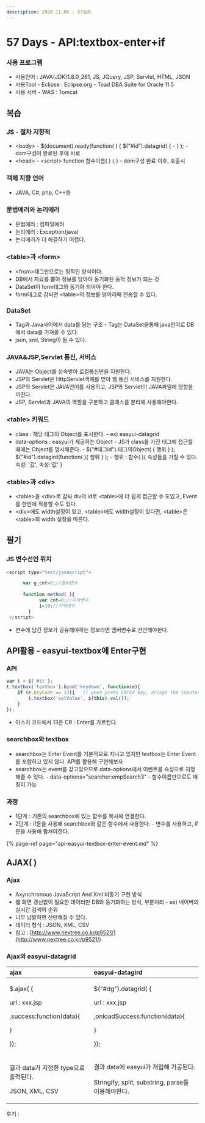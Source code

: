 ```yaml
---
description: 2020.11.05 - 57일차
---
```


# 57 Days - API:textbox-enter+if

### 사용 프로그램

* 사용언어 : JAVA\(JDK\)1.8.0\_261, JS, JQuery, JSP, Servlet, HTML, JSON
* 사용Tool  - Eclipse : Eclipse.org - Toad DBA Suite for Oracle 11.5
* 사용 서버 - WAS : Tomcat

## 복습

### JS - 절차 지향적

* &lt;body&gt; - $\(document\).ready\(function\( \) {       $\("\#id"\).datagrid\( { - } \); - dom구성이 완료된 후에 바로
* &lt;head&gt; - &lt;script&gt;     function 함수이름\( \) { } - dom구성 완료 이후, 호출시

### 객체 지향 언어

* JAVA, C\#, php, C++등

### 문법에러와 논리에러

* 문법에러 : 컴파일에러
* 논리에러 : Exception\(java\)
* 논리에러가 더 해결하기 어렵다.

### &lt;table&gt;과 &lt;form&gt;

* &lt;from&gt;태그만으로는 정적인 양식이다.
* DB에서 자료를 뽑아 정보를 담아야 동기화된 동적 정보가 되는 것
* DataSet이 form태그와 동기화 되어야 한다.
* form태그로 감싸면 &lt;table&gt;의 정보를 덩어리째 전송할 수 있다.

### DataSet

* Tag과 Java사이에서 data를 담는 구조 - Tag는 DataSet을통해 java언어로 DB에서 data를 가져올 수 있다.
* json, xml, String이 될 수 있다.

### JAVA&JSP,Servlet 통신, 서비스

* JAVA는 Object를 상속받아 로컬통신만을 지원한다.
* JSP와 Servlet은 HttpServlet객체를 받아 웹 통신 서비스를 지원한다.
* JSP와 Servlet은 JAVA언어를 사용하고, JSP와 Servlet이 JAVA파일에 영향을 끼친다.
* JSP, Servlet과 JAVA의 역할을 구분하고 클래스를 분리해 사용해야한다.

### &lt;table&gt; 키워드

* class : 해당 태그의 Object를 표시한다.  - ex\) easyui-datagrid
* data-options : easyui가 제공하는 Object - JS가 class를 가진 태그에 접근할 때에는 Object를 명시해준다. - $\("\#태그id"\).태그의Object\( { 행위 } \);   $\("\#id"\).datagird\(function\( \){ 행위 } \); - 행위 : 함수\( \){ 속성들을 가질 수 있다. 속성: '값', 속성:'값' }

### &lt;table&gt;과 &lt;div&gt;

* &lt;table&gt;을 &lt;div&gt;로 감싸 div의 id로 &lt;table&gt;에 더 쉽게 접근할 수 도있고, Event를 한번에 적용할 수도 있다.
* &lt;div&gt;에도 width설정이 있고, &lt;table&gt;에도 width설정이 있다면, &lt;table&gt;은 &lt;table&gt;의 width 설정을 따른다.

## 필기

### JS 변수선언 위치

```javascript
<script type="text/javascript">

      var g_cnt=0;//멤버변수
      
      function method( ){
            var cnt=0;//지역변수
            i=10;//지역변수
        }
 </script>
```

* 변수에 담긴 정보가 공유해야하는 정보라면 멤버변수로 선언해야한다.

## API활용 - easyui-textbox에 Enter구현

### API

```javascript
var t = $('#tt');
t.textbox('textbox').bind('keydown', function(e){
	if (e.keyCode == 13){	// when press ENTER key, accept the inputed value.
		t.textbox('setValue', $(this).val());
	}
});
```

* 아스키 코드에서 13은 CR : Enter를 가르킨다.

### searchbox와  textbox

* searchbox는 Enter Event를 기본적으로 지니고 있지만 textbox는 Enter Event를 포함하고 있지 않다. API를 활용해 구현해보자
* searchbox는 event를 갖고있으므로 data-options에서 이벤트를 속성으로 지정해줄 수 있다. - data-options="searcher:empSearch3" - 함수이름만으로도 매칭이 가능

### 과정

* 1단계 : 기존의 searchbox에 있는 함수를 복사해 연결한다.
* 2단계 : if문을 사용해 searchbox와 같은 함수에서 사용한다. - 변수를 사용하고, if문을 사용해 합쳐야한다.

{% page-ref page="api-easyui-textbox-enter-event.md" %}

## AJAX\( \)

### Ajax

* Axynchronous JavaScript And Xml 비동기 구현 방식
* 웹 화면 갱신없이 필요한 데이터만 DB와 동기화하는 방식, 부분처리 - ex\) 네이버의 실시간 검색어 순위
* 너무 남발하면 산만해질 수 있다.
* 데이터 형식 : JSON, XML, CSV
* 참고 : [http://www.nextree.co.kr/p9521/](http://www.nextree.co.kr/p9521/)

### Ajax와 easyui-datagrid

<table>
  <thead>
    <tr>
      <th style="text-align:left">ajax</th>
      <th style="text-align:left">easyui-datagird</th>
    </tr>
  </thead>
  <tbody>
    <tr>
      <td style="text-align:left">
        <p>$.ajax( {</p>
        <p>url : xxx.jsp</p>
        <p>,success:function(data){</p>
        <p></p>
        <p>}</p>
        <p>});</p>
      </td>
      <td style="text-align:left">
        <p>$(&quot;#dg&quot;).datagrid( {</p>
        <p>url : xxx.jsp</p>
        <p>,onloadSuccess:function(data){</p>
        <p></p>
        <p>}</p>
        <p>});</p>
      </td>
    </tr>
    <tr>
      <td style="text-align:left">
        <p>&#xACB0;&#xACFC; data&#xAC00; &#xC9C0;&#xC815;&#xD55C; type&#xC73C;&#xB85C;
          &#xCD9C;&#xB825;&#xB41C;&#xB2E4;.</p>
        <p>JSON, XML, CSV</p>
      </td>
      <td style="text-align:left">
        <p>&#xACB0;&#xACFC; data&#xC5D0; easyui&#xAC00; &#xAC1C;&#xC785;&#xD574;
          &#xAC00;&#xACF5;&#xB41C;&#xB2E4;.</p>
        <p>Stringify, split, substring, parse&#xB97C; &#xC774;&#xC6A9;&#xD574;&#xC57C;&#xD55C;&#xB2E4;.</p>
      </td>
    </tr>
  </tbody>
</table>

후기 : 


